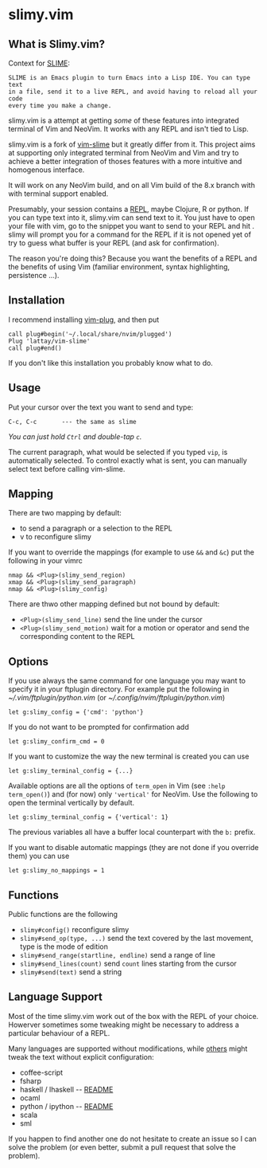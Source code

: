 # slimy.vim

## What is Slimy.vim?

Context for [SLIME](https://en.wikipedia.org/wiki/SLIME):

    SLIME is an Emacs plugin to turn Emacs into a Lisp IDE. You can type text
    in a file, send it to a live REPL, and avoid having to reload all your code
    every time you make a change.

slimy.vim is a attempt at getting _some_ of these features into integrated terminal
of Vim and NeoVim. It works with any REPL and isn't tied to Lisp.

slimy.vim is a fork of [vim-slime](https://github.com/jpalardy/vim-slime) but it
greatly differ from it. This project aims at supporting only integrated terminal
from NeoVim and Vim and try to achieve a better integration of thoses features with
a more intuitive and homogenous interface.

It will work on any NeoVim build, and on all Vim build of the 8.x branch with
with terminal support enabled.

Presumably, your session contains a [REPL](http://en.wikipedia.org/wiki/REPL),
maybe Clojure, R or python. If you can type text into it, slimy.vim can send text to it.
You just have to open your file with vim, go to the snippet you want to send to your REPL
and hit <C-c><C-c>. slimy will prompt you for a command for the REPL if it is not opened yet
of try to guess what buffer is your REPL (and ask for confirmation).

The reason you're doing this? Because you want the benefits of a REPL and the benefits of
using Vim (familiar environment, syntax highlighting, persistence ...).

## Installation

I recommend installing [vim-plug](https://github.com/junegunn/vim-plug), and
then put

```
call plug#begin('~/.local/share/nvim/plugged')
Plug 'lattay/vim-slime'
call plug#end()
```

If you don't like this installation you probably know what to do.

## Usage

Put your cursor over the text you want to send and type:

    C-c, C-c       --- the same as slime

_You can just hold `Ctrl` and double-tap `c`._

The current paragraph, what would be selected if you typed `vip`, is automatically
selected. To control exactly what is sent, you can manually select text before calling vim-slime.


## Mapping

There are two mapping by default:

* <C-c><C-c> to send a paragraph or a selection to the REPL
* <C-c>v to reconfigure slimy

If you want to override the mappings (for example to use `&&` and `&c`) put the following in your vimrc
```
nmap && <Plug>(slimy_send_region)
xmap && <Plug>(slimy_send_paragraph)
nmap && <Plug>(slimy_config)
```

There are thwo other mapping defined but not bound by default:
* `<Plug>(slimy_send_line)` send the line under the cursor
* `<Plug>(slimy_send_motion)` wait for a motion or operator and send
  the corresponding content to the REPL

## Options
If you use always the same command for one language you may want
to specify it in your ftplugin directory. For example put the following
in _~/.vim/ftplugin/python.vim_ (or _~/.config/nvim/ftplugin/python.vim_)
```
let g:slimy_config = {'cmd': 'python'}
```

If you do not want to be prompted for confirmation add
```
let g:slimy_confirm_cmd = 0
```

If you want to customize the way the new terminal is created you can use
```
let g:slimy_terminal_config = {...}
```
Available options are all the options of `term_open` in Vim (see `:help term_open()`)
and (for now) only `'vertical'` for NeoVim. Use the following to open the
terminal vertically by default.

```
let g:slimy_terminal_config = {'vertical': 1}
```
The previous variables all have a buffer local counterpart with the `b:` prefix.

If you want to disable automatic mappings (they are not done if you override them) you can use
```
let g:slimy_no_mappings = 1
```

## Functions
Public functions are the following

* `slimy#config()` reconfigure slimy
* `slimy#send_op(type, ...)` send the text covered by the last movement,
  type is the mode of edition
* `slimy#send_range(startline, endline)` send a range of line
* `slimy#send_lines(count)` send `count` lines starting from the cursor
* `slimy#send(text)` send a string


## Language Support

Most of the time slimy.vim work out of the box with the REPL of your choice.
Howerver sometimes some tweaking might be necessary to address a particular behaviour
of a REPL.

Many languages are supported without modifications, while [others](ftplugin)
might tweak the text without explicit configuration:

  * coffee-script
  * fsharp
  * haskell / lhaskell -- [README](ftplugin/haskell)
  * ocaml
  * python / ipython -- [README](ftplugin/python)
  * scala
  * sml

If you happen to find another one do not hesitate to create an issue so I can
solve the problem (or even better, submit a pull request that solve the problem).
